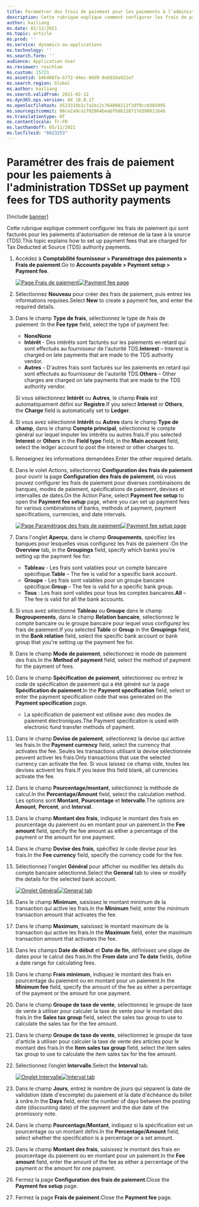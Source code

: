```yaml
---
title: Paramétrer des frais de paiement pour les paiements à l'administration TDS
description: Cette rubrique explique comment configurer les frais de paiement qui sont facturés pour les paiements d'autorisation de retenue de la taxe à la source (TDS).
author: kailiang
ms.date: 02/12/2021
ms.topic: article
ms.prod: ''
ms.service: dynamics-ax-applications
ms.technology: ''
ms.search.form: ''
audience: Application User
ms.reviewer: roschlom
ms.custom: 15721
ms.assetid: b4b406fa-b772-44ec-8dd8-8eb818a921ef
ms.search.region: Global
ms.author: kailiang
ms.search.validFrom: 2021-02-12
ms.dyn365.ops.version: AX 10.0.17
ms.openlocfilehash: b52331bb1c7a1bc2c764008112f3df9cc0385995
ms.sourcegitcommit: 08ce2a9ca1f02064beabfb9b228717d39882164b
ms.translationtype: HT
ms.contentlocale: fr-FR
ms.lasthandoff: 05/11/2021
ms.locfileid: "6023253"
---
```

# <a name="set-up-payment-fees-for-tds-authority-payments"></a><span data-ttu-id="0e88e-103">Paramétrer des frais de paiement pour les paiements à l'administration TDS</span><span class="sxs-lookup"><span data-stu-id="0e88e-103">Set up payment fees for TDS authority payments</span></span>

[!include [banner](../includes/banner.md)]

<span data-ttu-id="0e88e-104">Cette rubrique explique comment configurer les frais de paiement qui sont facturés pour les paiements d'autorisation de retenue de la taxe à la source (TDS).</span><span class="sxs-lookup"><span data-stu-id="0e88e-104">This topic explains how to set up payment fees that are charged for Tax Deducted at Source (TDS) authority payments.</span></span>

1. <span data-ttu-id="0e88e-105">Accédez à **Comptabilité fournisseur \> Paramétrage des paiements \> Frais de paiement**.</span><span class="sxs-lookup"><span data-stu-id="0e88e-105">Go to **Accounts payable \> Payment setup \> Payment fee**.</span></span>

    <span data-ttu-id="0e88e-106">[![Page Frais de paiement](./media/apac-ind-TDS-28.png)](./media/apac-ind-TDS-28.png)</span><span class="sxs-lookup"><span data-stu-id="0e88e-106">[![Payment fee page](./media/apac-ind-TDS-28.png)](./media/apac-ind-TDS-28.png)</span></span>

2. <span data-ttu-id="0e88e-107">Sélectionnez **Nouveau** pour créer des frais de paiement, puis entrez les informations requises.</span><span class="sxs-lookup"><span data-stu-id="0e88e-107">Select **New** to create a payment fee, and enter the required details.</span></span>
3. <span data-ttu-id="0e88e-108">Dans le champ **Type de frais**, sélectionnez le type de frais de paiement :</span><span class="sxs-lookup"><span data-stu-id="0e88e-108">In the **Fee type** field, select the type of payment fee:</span></span>

    - <span data-ttu-id="0e88e-109">**None**</span><span class="sxs-lookup"><span data-stu-id="0e88e-109">**None**</span></span>
    - <span data-ttu-id="0e88e-110">**Intérêt** - Des intérêts sont facturés sur les paiements en retard qui sont effectués au fournisseur de l'autorité TDS.</span><span class="sxs-lookup"><span data-stu-id="0e88e-110">**Interest** – Interest is charged on late payments that are made to the TDS authority vendor.</span></span>
    - <span data-ttu-id="0e88e-111">**Autres** - D'autres frais sont facturés sur les paiements en retard qui sont effectués au fournisseur de l'autorité TDS.</span><span class="sxs-lookup"><span data-stu-id="0e88e-111">**Others** – Other charges are charged on late payments that are made to the TDS authority vendor.</span></span>

    <span data-ttu-id="0e88e-112">Si vous sélectionnez **Intérêt** ou **Autres**, le champ **Frais** est automatiquement défini sur **Registre**.</span><span class="sxs-lookup"><span data-stu-id="0e88e-112">If you select **Interest** or **Others**, the **Charge** field is automatically set to **Ledger**.</span></span>

4. <span data-ttu-id="0e88e-113">Si vous avez sélectionné **Intérêt** ou **Autres** dans le champ **Type de champ**, dans le champ **Compte principal**, sélectionnez le compte général sur lequel imputer les intérêts ou autres frais.</span><span class="sxs-lookup"><span data-stu-id="0e88e-113">If you selected **Interest** or **Others** in the **Field type** field, in the **Main account** field, select the ledger account to post the interest or other charges to.</span></span>
5. <span data-ttu-id="0e88e-114">Renseignez les informations demandées.</span><span class="sxs-lookup"><span data-stu-id="0e88e-114">Enter the other required details.</span></span>
6. <span data-ttu-id="0e88e-115">Dans le volet Actions, sélectionnez **Configuration des frais de paiement** pour ouvrir la page **Configuration des frais de paiement**, où vous pouvez configurer les frais de paiement pour diverses combinaisons de banques, modes de paiement, spécifications de paiement, devises et intervalles de dates.</span><span class="sxs-lookup"><span data-stu-id="0e88e-115">On the Action Pane, select **Payment fee setup** to open the **Payment fee setup** page, where you can set up payment fees for various combinations of banks, methods of payment, payment specifications, currencies, and date intervals.</span></span>

    <span data-ttu-id="0e88e-116">[![Page Paramétrage des frais de paiement](./media/apac-ind-TDS-21.png)](./media/apac-ind-TDS-21.png)</span><span class="sxs-lookup"><span data-stu-id="0e88e-116">[![Payment fee setup page](./media/apac-ind-TDS-21.png)](./media/apac-ind-TDS-21.png)</span></span>

7. <span data-ttu-id="0e88e-117">Dans l'onglet **Aperçu**, dans le champ **Groupements**, spécifiez les banques pour lesquelles vous configurez les frais de paiement :</span><span class="sxs-lookup"><span data-stu-id="0e88e-117">On the **Overview** tab, in the **Groupings** field, specify which banks you're setting up the payment fee for:</span></span>

    - <span data-ttu-id="0e88e-118">**Tableau** - Les frais sont valables pour un compte bancaire spécifique.</span><span class="sxs-lookup"><span data-stu-id="0e88e-118">**Table** – The fee is valid for a specific bank account.</span></span>
    - <span data-ttu-id="0e88e-119">**Groupe** - Les frais sont valables pour un groupe bancaire spécifique.</span><span class="sxs-lookup"><span data-stu-id="0e88e-119">**Group** – The fee is valid for a specific bank group.</span></span>
    - <span data-ttu-id="0e88e-120">**Tous** : Les frais sont valides pour tous les comptes bancaires.</span><span class="sxs-lookup"><span data-stu-id="0e88e-120">**All** – The fee is valid for all the bank accounts.</span></span>

8. <span data-ttu-id="0e88e-121">Si vous avez sélectionné **Tableau** ou **Groupe** dans le champ **Regroupements**, dans le champ **Relation bancaire**, sélectionnez le compte bancaire ou le groupe bancaire pour lequel vous configurez les frais de paiement.</span><span class="sxs-lookup"><span data-stu-id="0e88e-121">If you selected **Table** or **Group** in the **Groupings** field, in the **Bank relation** field, select the specific bank account or bank group that you're setting up the payment fee for.</span></span>
9. <span data-ttu-id="0e88e-122">Dans le champ **Mode de paiement**, sélectionnez le mode de paiement des frais.</span><span class="sxs-lookup"><span data-stu-id="0e88e-122">In the **Method of payment** field, select the method of payment for the payment of fees.</span></span>
10. <span data-ttu-id="0e88e-123">Dans le champ **Spécification de paiement**, sélectionnez ou entrez le code de spécification de paiement qui a été généré sur la page **Spécification de paiement**.</span><span class="sxs-lookup"><span data-stu-id="0e88e-123">In the **Payment specification** field, select or enter the payment specification code that was generated on the **Payment specification** page.</span></span>
    - <span data-ttu-id="0e88e-124">La spécification de paiement est utilisée avec des modes de paiement électroniques.</span><span class="sxs-lookup"><span data-stu-id="0e88e-124">The Payment specification is used with electronic fund transfer methods of payment.</span></span>
12. <span data-ttu-id="0e88e-125">Dans le champ **Devise de paiement**, sélectionnez la devise qui active les frais.</span><span class="sxs-lookup"><span data-stu-id="0e88e-125">In the **Payment currency** field, select the currency that activates the fee.</span></span> <span data-ttu-id="0e88e-126">Seules les transactions utilisant la devise sélectionnée peuvent activer les frais.</span><span class="sxs-lookup"><span data-stu-id="0e88e-126">Only transactions that use the selected currency can activate the fee.</span></span> <span data-ttu-id="0e88e-127">Si vous laissez ce champ vide, toutes les devises activent les frais.</span><span class="sxs-lookup"><span data-stu-id="0e88e-127">If you leave this field blank, all currencies activate the fee.</span></span>
13. <span data-ttu-id="0e88e-128">Dans le champ **Pourcentage/montant**, sélectionnez la méthode de calcul.</span><span class="sxs-lookup"><span data-stu-id="0e88e-128">In the **Percentage/Amount** field, select the calculation method.</span></span> <span data-ttu-id="0e88e-129">Les options sont **Montant**, **Pourcentage** et **Intervalle**.</span><span class="sxs-lookup"><span data-stu-id="0e88e-129">The options are **Amount**, **Percent**, and **Interval**.</span></span>
14. <span data-ttu-id="0e88e-130">Dans le champ **Montant des frais**, indiquez le montant des frais en pourcentage du paiement ou en montant pour un paiement.</span><span class="sxs-lookup"><span data-stu-id="0e88e-130">In the **Fee amount** field, specify the fee amount as either a percentage of the payment or the amount for one payment.</span></span>
15. <span data-ttu-id="0e88e-131">Dans le champ **Devise des frais**, spécifiez le code devise pour les frais.</span><span class="sxs-lookup"><span data-stu-id="0e88e-131">In the **Fee currency** field, specify the currency code for the fee.</span></span>
16. <span data-ttu-id="0e88e-132">Sélectionnez l'onglet **Général** pour afficher ou modifier les détails du compte bancaire sélectionné.</span><span class="sxs-lookup"><span data-stu-id="0e88e-132">Select the **General** tab to view or modify the details for the selected bank account.</span></span>

    <span data-ttu-id="0e88e-133">[![Onglet Général](./media/apac-ind-TDS-22.png)](./media/apac-ind-TDS-22.png)</span><span class="sxs-lookup"><span data-stu-id="0e88e-133">[![General tab](./media/apac-ind-TDS-22.png)](./media/apac-ind-TDS-22.png)</span></span>

16. <span data-ttu-id="0e88e-134">Dans le champ **Minimum**, saisissez le montant minimum de la transaction qui active les frais.</span><span class="sxs-lookup"><span data-stu-id="0e88e-134">In the **Minimum** field, enter the minimum transaction amount that activates the fee.</span></span>
17. <span data-ttu-id="0e88e-135">Dans le champ **Maximum**, saisissez le montant maximum de la transaction qui active les frais.</span><span class="sxs-lookup"><span data-stu-id="0e88e-135">In the **Maximum** field, enter the maximum transaction amount that activates the fee.</span></span>
18. <span data-ttu-id="0e88e-136">Dans les champs **Date de début** et **Date de fin**, définissez une plage de dates pour le calcul des frais.</span><span class="sxs-lookup"><span data-stu-id="0e88e-136">In the **From date** and **To date** fields, define a date range for calculating fees.</span></span>
19. <span data-ttu-id="0e88e-137">Dans le champ **Frais minimum**, indiquez le montant des frais en pourcentage du paiement ou en montant pour un paiement.</span><span class="sxs-lookup"><span data-stu-id="0e88e-137">In the **Minimum fee** field, specify the amount of the fee as either a percentage of the payment or the amount for one payment.</span></span>
20. <span data-ttu-id="0e88e-138">Dans le champ **Groupe de taxe de vente**, sélectionnez le groupe de taxe de vente à utiliser pour calculer la taxe de vente pour le montant des frais.</span><span class="sxs-lookup"><span data-stu-id="0e88e-138">In the **Sales tax group** field, select the sales tax group to use to calculate the sales tax for the fee amount.</span></span>
21. <span data-ttu-id="0e88e-139">Dans le champ **Groupe de taxe de vente**, sélectionnez le groupe de taxe d'article à utiliser pour calculer la taxe de vente des articles pour le montant des frais.</span><span class="sxs-lookup"><span data-stu-id="0e88e-139">In the **Item sales tax group** field, select the item sales tax group to use to calculate the item sales tax for the fee amount.</span></span>
22. <span data-ttu-id="0e88e-140">Sélectionnez l’onglet **Intervalle**.</span><span class="sxs-lookup"><span data-stu-id="0e88e-140">Select the **Interval** tab.</span></span> 

    <span data-ttu-id="0e88e-141">[![Onglet Intervalle](./media/apac-ind-TDS-23.png)](./media/apac-ind-TDS-23.png)</span><span class="sxs-lookup"><span data-stu-id="0e88e-141">[![Interval tab](./media/apac-ind-TDS-23.png)](./media/apac-ind-TDS-23.png)</span></span>

23. <span data-ttu-id="0e88e-142">Dans le champ **Jours**, entrez le nombre de jours qui séparent la date de validation (date d'escompte) du paiement et la date d'échéance du billet à ordre.</span><span class="sxs-lookup"><span data-stu-id="0e88e-142">In the **Days** field, enter the number of days between the posting date (discounting date) of the payment and the due date of the promissory note.</span></span>
24. <span data-ttu-id="0e88e-143">Dans le champ **Pourcentage/Montant**, indiquez si la spécification est un pourcentage ou un montant défini.</span><span class="sxs-lookup"><span data-stu-id="0e88e-143">In the **Percentage/Amount** field, select whether the specification is a percentage or a set amount.</span></span>
25. <span data-ttu-id="0e88e-144">Dans le champ **Montant des frais**, saisissez le montant des frais en pourcentage du paiement ou en montant pour un paiement.</span><span class="sxs-lookup"><span data-stu-id="0e88e-144">In the **Fee amount** field, enter the amount of the fee as either a percentage of the payment or the amount for one payment.</span></span>
26. <span data-ttu-id="0e88e-145">Fermez la page **Configuration des frais de paiement**.</span><span class="sxs-lookup"><span data-stu-id="0e88e-145">Close the **Payment fee setup** page.</span></span>
27. <span data-ttu-id="0e88e-146">Fermez la page **Frais de paiement**.</span><span class="sxs-lookup"><span data-stu-id="0e88e-146">Close the **Payment fee** page.</span></span>
